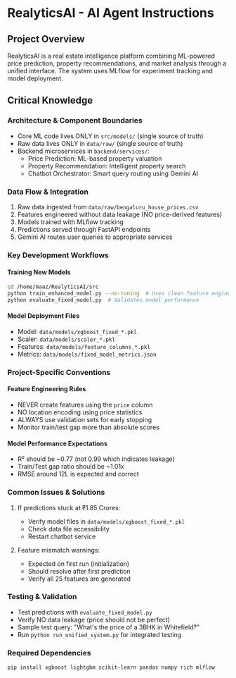 # RealyticsAI - AI Agent Instructions

## Project Overview
RealyticsAI is a real estate intelligence platform combining ML-powered price prediction, property recommendations, and market analysis through a unified interface. The system uses MLflow for experiment tracking and model deployment.

## Critical Knowledge

### Architecture & Component Boundaries
- Core ML code lives ONLY in `src/models/` (single source of truth)
- Raw data lives ONLY in `data/raw/` (single source of truth)
- Backend microservices in `backend/services/`:
  - Price Prediction: ML-based property valuation
  - Property Recommendation: Intelligent property search
  - Chatbot Orchestrator: Smart query routing using Gemini AI

### Data Flow & Integration
1. Raw data ingested from `data/raw/bengaluru_house_prices.csv`
2. Features engineered without data leakage (NO price-derived features)
3. Models trained with MLflow tracking
4. Predictions served through FastAPI endpoints
5. Gemini AI routes user queries to appropriate services

### Key Development Workflows

#### Training New Models
```bash
cd /home/maaz/RealyticsAI/src
python train_enhanced_model.py --no-tuning  # Uses clean feature engineering
python evaluate_fixed_model.py  # Validates model performance
```

#### Model Deployment Files
- Model: `data/models/xgboost_fixed_*.pkl`
- Scaler: `data/models/scaler_*.pkl`
- Features: `data/models/feature_columns_*.pkl`
- Metrics: `data/models/fixed_model_metrics.json`

### Project-Specific Conventions

#### Feature Engineering Rules
- NEVER create features using the `price` column
- NO location encoding using price statistics
- ALWAYS use validation sets for early stopping
- Monitor train/test gap more than absolute scores

#### Model Performance Expectations
- R² should be ~0.77 (not 0.99 which indicates leakage)
- Train/Test gap ratio should be ~1.01x
- RMSE around 12L is expected and correct

### Common Issues & Solutions

1. If predictions stuck at ₹1.85 Crores:
   - Verify model files in `data/models/xgboost_fixed_*.pkl`
   - Check data file accessibility
   - Restart chatbot service

2. Feature mismatch warnings:
   - Expected on first run (initialization)
   - Should resolve after first prediction
   - Verify all 25 features are generated

### Testing & Validation
- Test predictions with `evaluate_fixed_model.py`
- Verify NO data leakage (price should not be perfect)
- Sample test query: "What's the price of a 3BHK in Whitefield?"
- Run `python run_unified_system.py` for integrated testing

### Required Dependencies
```bash
pip install xgboost lightgbm scikit-learn pandas numpy rich mlflow
```